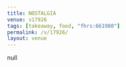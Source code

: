 ```yaml
---
title: NOSTALGIA
venue: v17926
tags: [takeaway, food, "fhrs:661980"]
permalink: /v/17926/
layout: venue
---
```

null